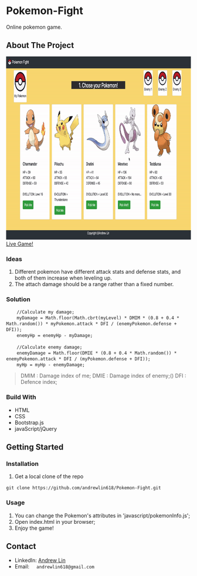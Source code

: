 # Pokemon-Fight
Online pokemon game. <br />

## About The Project
<img src="assets/images/screenshot.gif" height=500px alt="Pokemon"></img>
[Live Game!](https://andrewlin618.github.io/Pokemon-Fight)

### Ideas
1. Different pokemon have different attack stats and defense stats, and both of them increase when leveling up.<br />
2. The attach damage should be a range rather than a fixed number.

### Solution
```
    //Calculate my damage;
    myDamage = Math.floor(Math.cbrt(myLevel) * DMIM * (0.8 + 0.4 * Math.random()) * myPokemon.attack * DFI / (enemyPokemon.defense + DFI));
    enemyHp = enemyHp - myDamage;
    
    //Calculate enemy damage;
    enemyDamage = Math.floor(DMIE * (0.8 + 0.4 * Math.random()) * enemyPokemon.attack * DFI / (myPokemon.defense + DFI));
    myHp = myHp - enemyDamage;
```
> DMIM : Damage index of me;
> DMIE : Damage index of enemy;()
> DFI  : Defence index;

### Build With
- HTML
- CSS
- Bootstrap.js
- javaScript/jQuery

## Getting Started

### Installation
1. Get a local clone of the repo
```
git clone https://github.com/andrewlin618/Pokemon-Fight.git
```

### Usage
1. You can change the Pokemon's attributes in 'javascript/pokemonInfo.js';
2. Open index.html in your browser;
3. Enjoy the game!

## Contact
- LinkedIn: [Andrew Lin](https://www.linkedin.com/in/andrewlin618)
- Email:    &nbsp; &nbsp; `andrewlin618@gmail.com`


